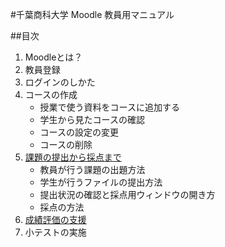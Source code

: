 #千葉商科大学 Moodle 教員用マニュアル##目次1. Moodleとは？1. 教員登録1. ログインのしかた1. コースの作成 	* 授業で使う資料をコースに追加する	* 学生から見たコースの確認	* コースの設定の変更	* コースの削除1. [課題の提出から採点まで](/collectTask.md/)	* 教員が行う課題の出題方法	* 学生が行うファイルの提出方法	* 提出状況の確認と採点用ウィンドウの開き方	* 採点の方法1. [成績評価の支援](/supportGradeEvaluation.md/)1. 小テストの実施
